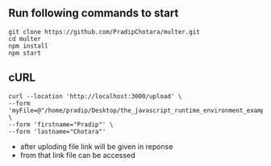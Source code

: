 ## Run following commands to start
```
git clone https://github.com/PradipChotara/multer.git
cd multer
npm install
npm start
```

## cURL
```
curl --location 'http://localhost:3000/upload' \
--form 'myFile=@"/home/pradip/Desktop/the_javascript_runtime_environment_example.svg"' \
--form 'firstname="Pradip"' \
--form 'lastname="Chotara"'
```

- after uploding file link will be given in reponse
- from that link file can be accessed
